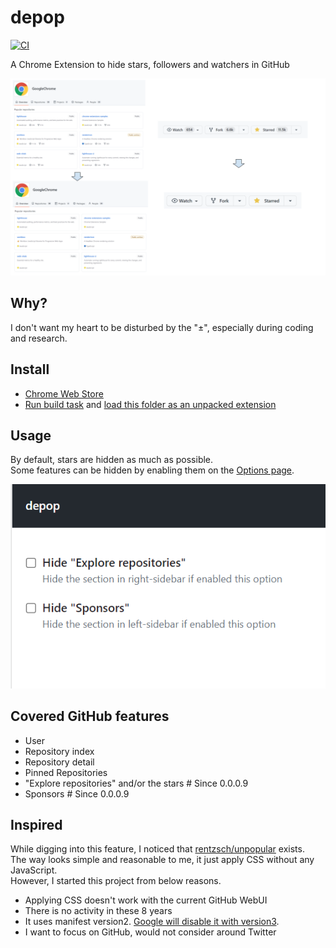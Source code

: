 # depop

[![CI](https://github.com/kachick/depop/actions/workflows/ci.yml/badge.svg?branch=main)](https://github.com/kachick/depop/actions/workflows/ci.yml?query=event%3Apush++)

A Chrome Extension to hide stars, followers and watchers in GitHub

![Screen Shot](assets/screenshot-overview.png)

## Why?

I don't want my heart to be disturbed by the "±", especially during coding and research.

## Install

- [Chrome Web Store](https://chrome.google.com/webstore/detail/eyes-away-from-github-pop/bblbchjekobacogfioehogggccfagkmk)
- [Run build task](CONTRIBUTING.md) and [load this folder as an unpacked extension](https://developer.chrome.com/docs/extensions/mv3/getstarted/development-basics/#load-unpacked)

## Usage

By default, stars are hidden as much as possible.\
Some features can be hidden by enabling them on the [Options page](https://developer.chrome.com/docs/extensions/mv3/options/).

![Screen Shot](assets/screenshot-options.png)

## Covered GitHub features

- User
- Repository index
- Repository detail
- Pinned Repositories
- "Explore repositories" and/or the stars # Since 0.0.0.9
- Sponsors # Since 0.0.0.9

## Inspired

While digging into this feature, I noticed that
[rentzsch/unpopular](https://github.com/rentzsch/unpopular/tree/863963e26c1a758a53eb33747e0fec6f26ac130d)
exists.\
The way looks simple and reasonable to me, it just apply CSS without any
JavaScript.\
However, I started this project from below reasons.

- Applying CSS doesn't work with the current GitHub WebUI
- There is no activity in these 8 years
- It uses manifest version2.
  [Google will disable it with version3](https://developer.chrome.com/docs/extensions/mv3/mv2-sunset/).
- I want to focus on GitHub, would not consider around Twitter
